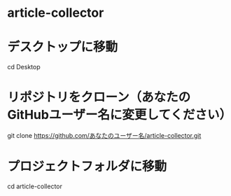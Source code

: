 # article-collector
# デスクトップに移動
cd Desktop

# リポジトリをクローン（あなたのGitHubユーザー名に変更してください）
git clone https://github.com/あなたのユーザー名/article-collector.git

# プロジェクトフォルダに移動
cd article-collector
